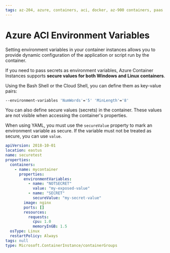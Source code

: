 ```yaml
---
tags: az-204, azure, containers, aci, docker, az-900 containers, paas
---
```


# Azure ACI Environment Variables

Setting environment variables in your container instances allows you to provide dynamic configuration of the application or script run by the container.

If you need to pass secrets as environment variables, Azure Container Instances supports **secure values for both Windows and Linux containers**.

Using the Bash Shell or the Cloud Shell, you can define them as key-value pairs:

```bash
--environment-variables 'NumWords'='5' 'MinLength'='8'
```

You can also define secure values (secrets) in the container. These values are not visible when accessing the container's properties.

When using YAML, you must use the `secureValue` property to mark an environment variable as secure. If the variable must not be treated as secure, you can use `value`.

```yml
apiVersion: 2018-10-01
location: eastus
name: securetest
properties:
  containers:
    - name: mycontainer
      properties:
        environmentVariables:
          - name: "NOTSECRET"
            value: "my-exposed-value"
          - name: "SECRET"
            secureValue: "my-secret-value"
        image: nginx
        ports: []
        resources:
          requests:
            cpu: 1.0
            memoryInGB: 1.5
  osType: Linux
  restartPolicy: Always
tags: null
type: Microsoft.ContainerInstance/containerGroups
```
